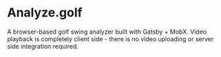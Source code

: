 # Analyze.golf

A browser-based golf swing analyzer built with Gatsby + MobX. Video playback is completely client side - there is no video uploading or server side integration required.
